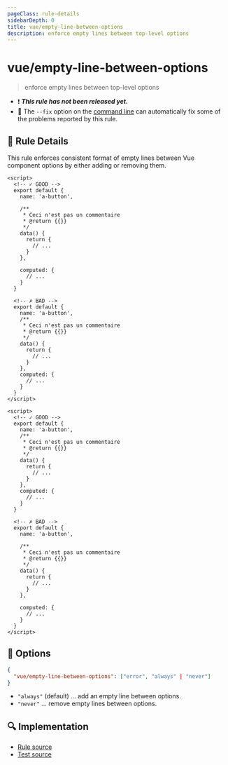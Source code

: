 ```yaml
---
pageClass: rule-details
sidebarDepth: 0
title: vue/empty-line-between-options
description: enforce empty lines between top-level options
---
```

# vue/empty-line-between-options

> enforce empty lines between top-level options

- :exclamation: <badge text="This rule has not been released yet." vertical="middle" type="error"> ***This rule has not been released yet.*** </badge>
- :wrench: The `--fix` option on the [command line](https://eslint.org/docs/user-guide/command-line-interface#fixing-problems) can automatically fix some of the problems reported by this rule.

## :book: Rule Details

This rule enforces consistent format of empty lines between Vue component options by either adding or removing them.

<eslint-code-block fix :rules="{'vue/empty-line-between-options': ['error', 'always']}">

```vue
<script>
  <!-- ✓ GOOD -->
  export default {
    name: 'a-button',

    /**
     * Ceci n'est pas un commentaire
     * @return {{}}
     */
    data() {
      return {
        // ...
      }
    },
    
    computed: {
      // ...
    }
  }

  <!-- ✗ BAD -->
  export default {
    name: 'a-button',
    /**
     * Ceci n'est pas un commentaire
     * @return {{}}
     */
    data() {
      return {
        // ...
      }
    },
    computed: {
      // ...
    }
  }
</script>
```

</eslint-code-block>

<eslint-code-block fix :rules="{'vue/empty-line-between-options': ['error', 'never']}">

```vue
<script>
  <!-- ✓ GOOD -->
  export default {
    name: 'a-button',
    /**
     * Ceci n'est pas un commentaire
     * @return {{}}
     */
    data() {
      return {
        // ...
      }
    },
    computed: {
      // ...
    }
  }
  
  <!-- ✗ BAD -->
  export default {
    name: 'a-button',
    
    /**
     * Ceci n'est pas un commentaire
     * @return {{}}
     */
    data() {
      return {
        // ...
      }
    },

    computed: {
      // ...
    }
  }
</script>
```

</eslint-code-block>


## :wrench: Options

```json
{
  "vue/empty-line-between-options": ["error", "always" | "never"]
}
```

- `"always"` (default) ... add an empty line between options.
- `"never"` ... remove empty lines between options.

## :mag: Implementation

- [Rule source](https://github.com/vuejs/eslint-plugin-vue/blob/master/lib/rules/empty-line-between-options.js)
- [Test source](https://github.com/vuejs/eslint-plugin-vue/blob/master/tests/lib/rules/empty-line-between-options.js)

